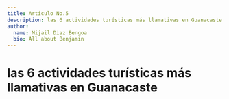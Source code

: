 ```yaml
---
title: Articulo No.5
description: las 6 actividades turísticas más llamativas en Guanacaste
author:
  name: Mijail Diaz Bengoa
  bio: All about Benjamin
---
```

# las 6 actividades turísticas más llamativas en Guanacaste

<info-box>
<template>
</template>
  <template #info-box>
  
<h2 style="clear: both"><img src="https://www.revistaiberica.com/wp-content/uploads/2023/04/Costa-Rica_02.jpg" alt="Retrato de Luis de Góngora"
style="float: left; margin-right: 20px" width="700">Surf y Deportes Acuáticos</h2>

<p>Guanacaste es un paraíso para los amantes de los deportes acuáticos. Playas como Tamarindo, Playa Grande y Nosara ofrecen excelentes condiciones para el surf. También puedes practicar snorkel, buceo, kayak y paddleboarding en las aguas cristalinas de la región.</p>
<hr>
<h2 style="clear: both"><img src="https://www.civitatis.com/f/costa-rica/guanacaste/avistamiento-nocturno-tortugas-grid.jpg" alt="Retrato de Luis de Góngora"
style="float: right; margin-left: 20px" width="620">Avistamiento de Tortugas Marinas</h2>
<p>La región de Guanacaste es un importante hábitat para las tortugas marinas. Puedes tener la oportunidad de presenciar el desove de tortugas en las playas de Ostional y Playa Grande, donde se realizan tours guiados para observar este impresionante espectáculo natural.</p>
<hr>
<h2 style="clear: both"><img src="https://www.manuelantonioparktickets.com/assets/img/gallery/canopy-santuario-park/slide-05.webp"
style="float: left; margin-right: 20px" width="450">Canopy y Tirolesas</h2>
<p>Explora la selva tropical desde las alturas a través de emocionantes tours de canopy y tirolesas. En lugares como Rincón de la Vieja y Monteverde, encontrarás parques de aventuras que te permitirán deslizarte a través de la canopia y disfrutar de vistas panorámicas increíbles.</p>
<hr>
<h2 style="clear: both"><img src="https://www.larepublica.net/storage/images/2021/07/04/20210704130153.ecoturismo-costa-rica.jpg?mrf-size=m" alt="Retrato de Luis de Góngora"
style="float: right; margin-left: 20px">Ecoturismo y Senderismo</h2>
<p>Guanacaste alberga una gran diversidad de parques nacionales y reservas naturales. Puedes hacer caminatas por senderos bien mantenidos en el Parque Nacional Rincón de la Vieja, el Parque Nacional Palo Verde y el Parque Nacional Santa Rosa, donde podrás apreciar la rica flora y fauna de la región.</p>
<hr>
  <h2 style="clear: both"><img src="https://fh-sites.imgix.net/sites/2085/2018/12/27191206/Combo-Lunch-Rio-Negro-Hot-Springs-image-2.jpg?auto=compress%2Cformat&w=700&h=700&fit=max" alt="Retrato de Luis de Góngora"
style="float: left; margin-right: 20px">Termas Volcánicas y Aguas Termales</h2>

<p>Los volcanes activos de la región, como el Rincón de la Vieja, ofrecen la oportunidad de disfrutar de aguas termales y pozas de barro caliente. Estas aguas termales naturales son relajantes y beneficiosas para la piel, y brindan una experiencia única de relajación en medio de la naturaleza.</p>
<hr>
<h2 style="clear: both"><img src="https://d1jw9ttdwqg5x8.cloudfront.net/tours/Horseback/group-at-los-suenos.JPG" alt="Retrato de Luis de Góngora"
style="float: right; margin-left: 20px" width="750">Paseos a Caballo y Tours en ATV</h2>
<p>Explora el paisaje de Guanacaste en una aventura a caballo o en vehículos todo terreno (ATV). Puedes recorrer senderos a través de bosques, montañas y playas, disfrutando de la belleza escénica y la emocionante experiencia de viajar en medio de la naturaleza.</p>

  </template>
</info-box>